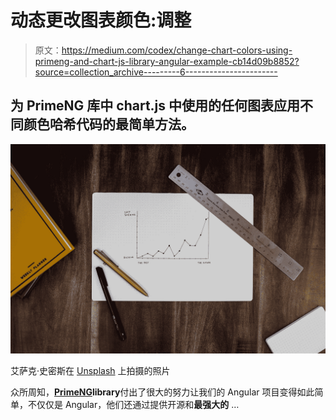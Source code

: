 # 动态更改图表颜色:调整

> 原文：<https://medium.com/codex/change-chart-colors-using-primeng-and-chart-js-library-angular-example-cb14d09b8852?source=collection_archive---------6----------------------->

## 为 PrimeNG 库中 chart.js 中使用的任何图表应用不同颜色哈希代码的最简单方法。

![](img/793ceedd61cd1afb6d55e42dc26c6560.png)

艾萨克·史密斯在 [Unsplash](https://unsplash.com?utm_source=medium&utm_medium=referral) 上拍摄的照片

众所周知，[**PrimeNG**](https://www.primefaces.org/primeng/)**library**付出了很大的努力让我们的 Angular 项目变得如此简单，不仅仅是 Angular，他们还通过提供开源和**最强大的** …
